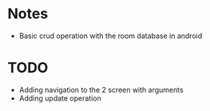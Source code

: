 # Notes
- Basic crud operation with the room database in android

# TODO
- Adding navigation to the 2 screen with arguments
- Adding update operation 
